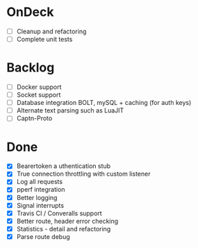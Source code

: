 
# OnDeck

- [ ] Cleanup and refactoring
- [ ] Complete unit tests

# Backlog

- [ ] Docker support
- [ ] Socket support
- [ ] Database integration BOLT, mySQL + caching (for auth keys)
- [ ] Alternate text parsing such as LuaJIT
- [ ] Captn-Proto

# Done

- [x] Bearertoken a uthentication stub
- [x] True connection throttling with custom listener
- [x] Log all requests
- [x] pperf integration
- [x] Better logging
- [x] Signal interrupts
- [x] Travis CI / Converalls support
- [x] Better route, header error checking
- [x] Statistics - detail and refactoring
- [x] Parse route debug
